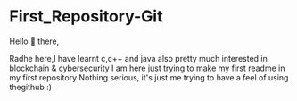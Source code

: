 # First_Repository-Git

Hello 👋 there,
 
 Radhe here,I have learnt c,c++ and java also pretty much interested in blockchain & cybersecurity
 I am here just trying to make my first readme in my first repository
 Nothing serious, it's just me trying to have a feel of using thegithub :)
